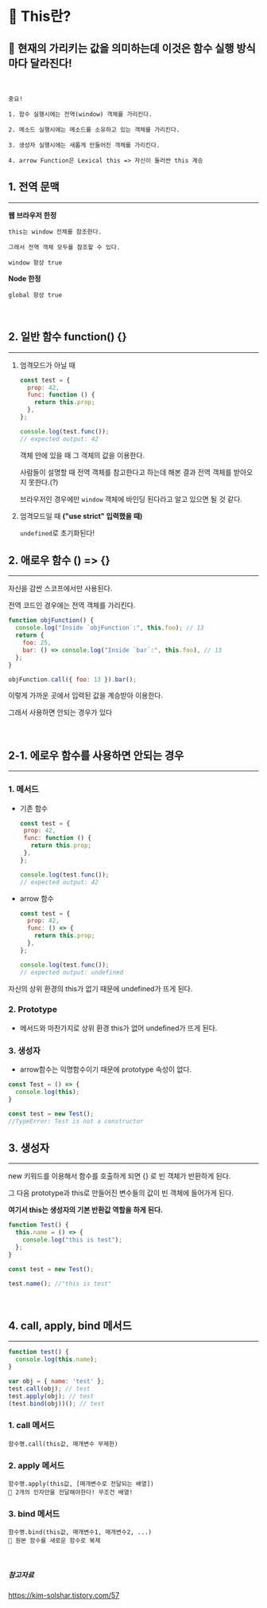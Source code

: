 # 📃 This란?

## 💫 현재의 가리키는 값을 의미하는데 이것은 함수 실행 방식마다 달라진다!

<br>

```
중요!

1. 함수 실행시에는 전역(window) 객체를 가리킨다.

2. 메소드 실행시에는 메소드를 소유하고 있는 객체를 가리킨다.

3. 생성자 실행시에는 새롭게 만들어진 객체를 가리킨다.

4. arrow Function은 Lexical this => 자신이 둘러싼 this 계승
```

## 1. 전역 문맥
--------------------------
**웹 브라우저 한정**

```
this는 window 전체를 참조한다.

그래서 전역 객체 모두를 참조할 수 있다.

window 항상 true
```

**Node 한정**
```
global 항상 true
```

<br>

## 2. 일반 함수 function() {} 
--------------------------------

1. 엄격모드가 아닐 때 

    ```js
    const test = {
      prop: 42,
      func: function () {
        return this.prop;
      },
    };

    console.log(test.func());
    // expected output: 42
    ```
    객체 안에 있을 때 그 객체의 값을 이용한다.

    사람들이 설명할 때 전역 객체를 참고한다고 하는데
    해본 결과 전역 객체를 받아오지 못한다.(?)

    브라우저인 경우에만 `window` 객체에 바인딩 된다라고 알고 있으면 될 것 같다.

2. 엄격모드일 때 **("use strict" 입력했을 때)**

    `undefined`로 초기화된다!


## 2. 애로우 함수 () => {} 
--------------------------------

자신을 감싼 스코프에서만 사용된다.

전역 코드인 경우에는 전역 객체를 가리킨다.

```js
function objFunction() {
  console.log("Inside `objFunction`:", this.foo); // 13
  return {
    foo: 25,
    bar: () => console.log("Inside `bar`:", this.foo), // 13
  };
}

objFunction.call({ foo: 13 }).bar();
```
이렇게 가까운 곳에서 입력된 값을 계승받아 이용한다.

그래서 사용하면 안되는 경우가 있다

<br>

## 2-1. 에로우 함수를 사용하면 안되는 경우
--------------------------

### 1. 메서드
  - 기존 함수
     ```js
    const test = {
      prop: 42,
      func: function () {
        return this.prop;
      },
    };

    console.log(test.func());
    // expected output: 42
    ```
  - arrow 함수
    ```js
    const test = {
      prop: 42,
      func: () => {
        return this.prop;
      },
    };

    console.log(test.func());
    // expected output: undefined
    ```
  자신의 상위 환경의 this가 없기 때문에 undefined가 뜨게 된다.

### 2. Prototype
  - 메서드와 마찬가지로 상위 환경 this가 없어 undefined가 뜨게 된다.

### 3. 생성자
  - arrow함수는 익명함수이기 때문에 prototype 속성이 없다.
  ```js
  const Test = () => {
    console.log(this);
  }

  const test = new Test();
  //TypeError: Test is not a constructor
  ```

## 3. 생성자
--------------------------

new 키워드를 이용해서 함수를 호출하게 되면
{} 로 빈 객체가 반환하게 된다.

그 다음 prototype과 this로 만들어진 변수들의 값이 빈 객체에 들어가게 된다.

**여기서 this는 생성자의 기본 반환값 역할을 하게 된다.**

```js
function Test() {
  this.name = () => {
    console.log("this is test");
  };
}

const test = new Test();

test.name(); //"this is test"
```
<br>

## 4. call, apply, bind 메서드
--------------------------
```js
function test() {
  console.log(this.name);
}

var obj = { name: 'test' };
test.call(obj); // test
test.apply(obj); // test
(test.bind(obj))(); // test
```

  ### 1. call 메서드
    함수명.call(this값, 매개변수 무제한)
  ### 2. apply 메서드
    함수명.apply(this값, [매개변수로 전달되는 배열])
    🔮 2개의 인자만을 전달해야한다! 무조건 배열!
  ### 3. bind 메서드
    함수명.bind(this값, 매개변수1, 매개변수2, ...)
    🔮 원본 함수를 새로운 함수로 복제



<br>






##### 참고자료
https://kim-solshar.tistory.com/57
